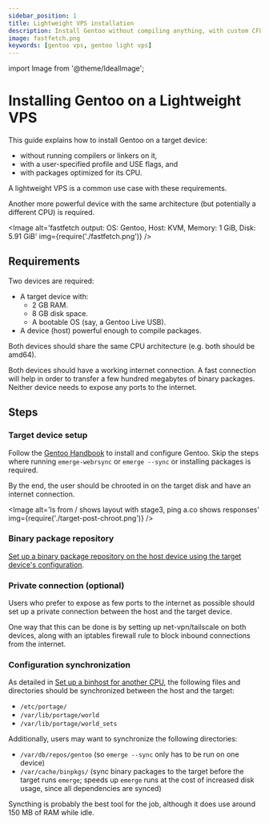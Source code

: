 ```yaml
---
sidebar_position: 1
title: Lightweight VPS installation
description: Install Gentoo without compiling anything, with custom CFLAGS and USE flags.
image: fastfetch.png
keywords: [gentoo vps, gentoo light vps]
---
```


import Image from '@theme/IdealImage';

# Installing Gentoo on a Lightweight VPS

This guide explains how to install Gentoo on a target device:
- without running compilers or linkers on it,
- with a user-specified profile and USE flags, and
- with packages optimized for its CPU.

A lightweight VPS is a common use case with these requirements.

Another more powerful device with the same architecture (but potentially a
different CPU) is required.

<Image alt='fastfetch output: OS: Gentoo, Host: KVM, Memory: 1 GiB, Disk: 5.91
            GiB'
       img={require('./fastfetch.png')} />

## Requirements

Two devices are required:
- A target device with:
  - 2 GB RAM.
  - 8 GB disk space.
  - A bootable OS (say, a Gentoo Live USB).
- A device (host) powerful enough to compile packages.

Both devices should share the same CPU architecture (e.g. both should be amd64).

Both devices should have a working internet connection. A fast connection will
help in order to transfer a few hundred megabytes of binary packages. Neither device needs to expose any ports to the internet.

## Steps

### Target device setup

Follow the [Gentoo Handbook][handbook-main] to install and configure Gentoo.
Skip the steps where running `emerge-webrsync` or `emerge --sync` or installing
packages is required.

By the end, the user should be chrooted in on the target disk and have an
internet connection.

<Image alt='ls from / shows layout with stage3, ping a.co shows responses'
       img={require('./target-post-chroot.png')} />

### Binary package repository

[Set up a binary package repository on the host device using the target
device's configuration](../cross-cpu-binhost/).

### Private connection (optional)

Users who prefer to expose as few ports to the internet as possible should set
up a private connection between the host and the target device.

One way that this can be done is by setting up net-vpn/tailscale on both
devices, along with an iptables firewall rule to block inbound connections from
the internet.

### Configuration synchronization

As detailed in [Set up a binhost for another CPU](../cross-cpu-binhost/), the
following files and directories should be synchronized between the host and the
target:

- `/etc/portage/`
- `/var/lib/portage/world`
- `/var/lib/portage/world_sets`

Additionally, users may want to synchronize the following directories:
- `/var/db/repos/gentoo` (so `emerge --sync` only has to be run on one device)
- `/var/cache/binpkgs/` (sync binary packages to the target before the target
  runs `emerge`; speeds up `emerge` runs at the cost of increased disk usage,
  since all dependencies are synced)

Syncthing is probably the best tool for the job, although it does use around
150 MB of RAM while idle.

[handbook-main]: https://wiki.gentoo.org/wiki/Handbook:Main_Page

